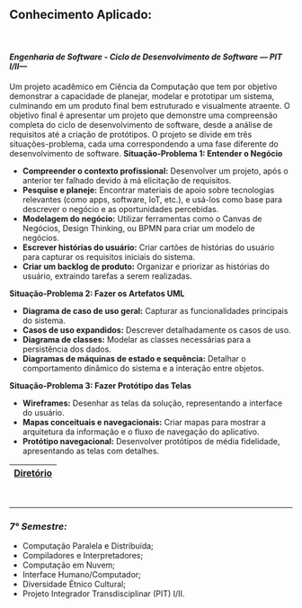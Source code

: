 ## **Conhecimento Aplicado:**

</br>

#### ***Engenharia de Software - Ciclo de Desenvolvimento de Software — PIT I/II—***
Um projeto acadêmico em Ciência da Computação que tem por objetivo demonstrar a capacidade de planejar, modelar e prototipar um sistema, culminando em um produto final bem estruturado e visualmente atraente. O objetivo final é apresentar um projeto que demonstre uma compreensão completa do ciclo de desenvolvimento de software, desde a análise de requisitos até a criação de protótipos. O projeto se divide em três situações-problema, cada uma correspondendo a uma fase diferente do desenvolvimento de software.
**Situação-Problema 1: Entender o Negócio**
 - **Compreender o contexto profissional:** Desenvolver um projeto, após o anterior ter falhado devido à má elicitação de requisitos.
 - **Pesquise e planeje:** Encontrar materiais de apoio sobre tecnologias relevantes (como apps, software, IoT, etc.), e usá-los como base para descrever o negócio e as oportunidades percebidas.
 - **Modelagem do negócio:** Utilizar ferramentas como o Canvas de Negócios, Design Thinking, ou BPMN para criar um modelo de negócios.
 - **Escrever histórias do usuário:** Criar cartões de histórias do usuário para capturar os requisitos iniciais do sistema.
 - **Criar um backlog de produto:** Organizar e priorizar as histórias do usuário, extraindo tarefas a serem realizadas.

**Situação-Problema 2: Fazer os Artefatos UML**
 - **Diagrama de caso de uso geral:** Capturar as funcionalidades principais do sistema.
 - **Casos de uso expandidos:** Descrever detalhadamente os casos de uso.
 - **Diagrama de classes:** Modelar as classes necessárias para a persistência dos dados.
 - **Diagramas de máquinas de estado e sequência:** Detalhar o comportamento dinâmico do sistema e a interação entre objetos.

**Situação-Problema 3: Fazer Protótipo das Telas**
- **Wireframes:** Desenhar as telas da solução, representando a interface do usuário.
- **Mapas conceituais e navegacionais:** Criar mapas para mostrar a arquitetura da informação e o fluxo de navegação do aplicativo.
- **Protótipo navegacional:** Desenvolver protótipos de média fidelidade, apresentando as telas com detalhes.

| <a href="https://github.com/LoukasLoukanos/Ciencia-da-Computacao/tree/master/SEMESTRES%20BCC%20-%20Conhecimento%20Aplicado/7%C2%B0%20Semestre/PIT%20-%20Ciclo%20de%20Desenvolvimento">Diretório</a> |
|:-:|

</br>

<hr>

### ***7° Semestre:***
- Computação Paralela e Distribuída;
- Compiladores e Interpretadores;
- Computação em Nuvem;
- Interface Humano/Computador;
- Diversidade Étnico Cultural;
- Projeto Integrador Transdisciplinar (PIT) I/II.

